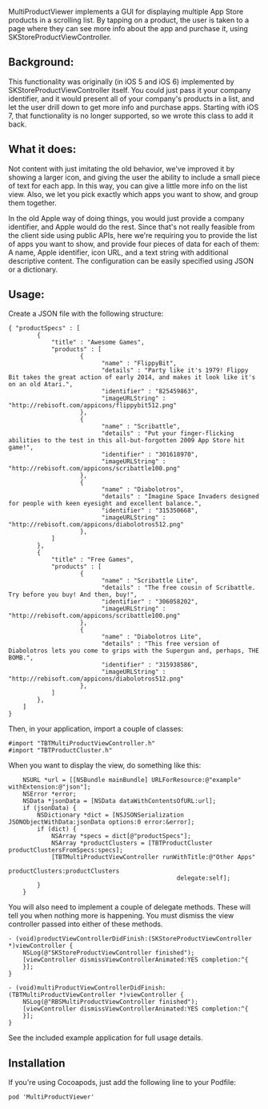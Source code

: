 MultiProductViewer implements a GUI for displaying multiple App Store products in a scrolling list.
By tapping on a product, the user is taken to a page where they can see more info about the app and
purchase it, using SKStoreProductViewController.

Background:
-----

This functionality was originally (in iOS 5 and iOS 6) implemented by SKStoreProductViewController
itself. You could just pass it your company identifier, and it would present all of your company's
products in a list, and let the user drill down to get more info and purchase apps. Starting with
iOS 7, that functionality is no longer supported, so we wrote this class to add it back.

What it does:
-----

Not content with just imitating the old behavior, we've improved it by showing a larger icon, and
giving the user the ability to include a small piece of text for each app. In this way, you can
give a little more info on the list view. Also, we let you pick exactly which apps you want to show,
and group them together.

In the old Apple way of doing things, you would just provide a company identifier, and Apple would
do the rest. Since that's not really feasible from the client side using public APIs, here we're
requiring you to provide the list of apps you want to show, and provide four pieces of data for each
of them: A name, Apple identifier, icon URL, and a text string with additional descriptive content.
The configuration can be easily specified using JSON or a dictionary.

Usage:
-----

Create a JSON file with the following structure:

```
{ "productSpecs" : [
        {
            "title" : "Awesome Games",
            "products" : [
                    {
                          "name" : "FlippyBit",
                          "details" : "Party like it's 1979! Flippy Bit takes the great action of early 2014, and makes it look like it's on an old Atari.",
                          "identifier" : "825459863",
                          "imageURLString" : "http://rebisoft.com/appicons/flippybit512.png"
                    },
                    {
                          "name" : "Scribattle",
                          "details" : "Put your finger-flicking abilities to the test in this all-but-forgotten 2009 App Store hit game!",
                          "identifier" : "301618970",
                          "imageURLString" : "http://rebisoft.com/appicons/scribattle100.png"
                    },
                    {
                          "name" : "Diabolotros",
                          "details" : "Imagine Space Invaders designed for people with keen eyesight and excellent balance.",
                          "identifier" : "315350668",
                          "imageURLString" : "http://rebisoft.com/appicons/diabolotros512.png"
                    },
            ]
        },
        {
            "title" : "Free Games",
            "products" : [
                    {
                          "name" : "Scribattle Lite",
                          "details" : "The free cousin of Scribattle. Try before you buy! And then, buy!",
                          "identifier" : "306058202",
                          "imageURLString" : "http://rebisoft.com/appicons/scribattle100.png"
                    },
                    {
                          "name" : "Diabolotros Lite",
                          "details" : "This free version of Diabolotros lets you come to grips with the Supergun and, perhaps, THE BOMB.",
                          "identifier" : "315938586",
                          "imageURLString" : "http://rebisoft.com/appicons/diabolotros512.png"
                    },
            ]
        },
    ]
}
```

Then, in your application, import a couple of classes:

```
#import "TBTMultiProductViewController.h"
#import "TBTProductCluster.h"
```

When you want to display the view, do something like this:
```
    NSURL *url = [[NSBundle mainBundle] URLForResource:@"example" withExtension:@"json"];
    NSError *error;
    NSData *jsonData = [NSData dataWithContentsOfURL:url];
    if (jsonData) {
        NSDictionary *dict = [NSJSONSerialization JSONObjectWithData:jsonData options:0 error:&error];
        if (dict) {
            NSArray *specs = dict[@"productSpecs"];
            NSArray *productClusters = [TBTProductCluster productClustersFromSpecs:specs];
            [TBTMultiProductViewController runWithTitle:@"Other Apps"
                                        productClusters:productClusters
                                               delegate:self];
        }
    }
```

You will also need to implement a couple of delegate methods. These will tell you when nothing
more is happening. You must dismiss the view controller passed into either of these methods.

```
- (void)productViewControllerDidFinish:(SKStoreProductViewController *)viewController {
    NSLog(@"SKStoreProductViewController finished");
    [viewController dismissViewControllerAnimated:YES completion:^{
    }];
}

- (void)multiProductViewControllerDidFinish:(TBTMultiProductViewController *)viewController {
    NSLog(@"RBSMultiProductViewController finished");
    [viewController dismissViewControllerAnimated:YES completion:^{
    }];
}
```

See the included example application for full usage details.

Installation
-----
If you're using Cocoapods, just add the following line to your Podfile:
```
pod 'MultiProductViewer'
```







